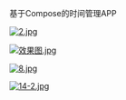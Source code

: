基于Compose的时间管理APP

[![2.jpg](https://i.postimg.cc/zGn6yTSd/2.jpg)](https://postimg.cc/ts42fZcP)

[![效果图.jpg](https://i.postimg.cc/XJX33QJv/1.jpg)](https://postimg.cc/ZBkXxP6k)

[![8.jpg](https://i.postimg.cc/T3H7LpML/8.jpg)](https://postimg.cc/w1LcnxBg)

[![14-2.jpg](https://i.postimg.cc/wTNTbsFH/14-2.jpg)](https://postimg.cc/gnYWxjfB)
